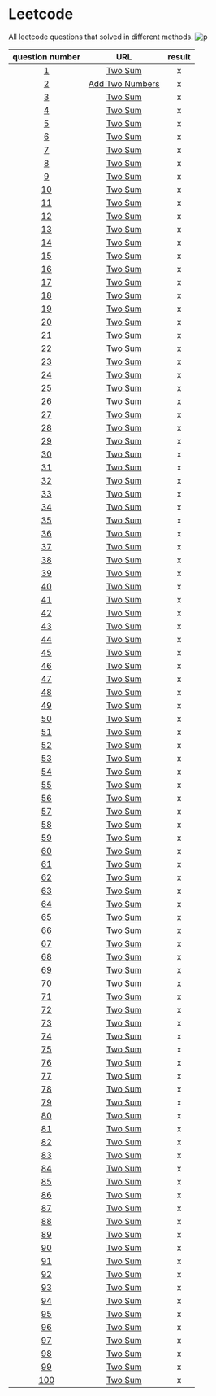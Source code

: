 # Leetcode
All leetcode questions that solved in different methods.
![p](https://raw.githubusercontent.com/basicExploration/Demos/master/donate.png)

|question number|URL|result|
|:---:|:---:|:---:|
|[1](./1.md)|[Two Sum](https://leetcode-cn.com/problems/two-sum/)|x|
|[2](./2.md)|[Add Two Numbers](https://leetcode-cn.com/problems/add-two-numbers)|x|
|[3](./3.md)|[Two Sum](https://leetcode-cn.com/problems/two-sum/)|x|
|[4](./4.md)|[Two Sum](https://leetcode-cn.com/problems/two-sum/)|x|
|[5](./5.md)|[Two Sum](https://leetcode-cn.com/problems/two-sum/)|x|
|[6](./6.md)|[Two Sum](https://leetcode-cn.com/problems/two-sum/)|x|
|[7](./7.md)|[Two Sum](https://leetcode-cn.com/problems/two-sum/)|x|
|[8](./8.md)|[Two Sum](https://leetcode-cn.com/problems/two-sum/)|x|
|[9](./9.md)|[Two Sum](https://leetcode-cn.com/problems/two-sum/)|x|
|[10](./10.md)|[Two Sum](https://leetcode-cn.com/problems/two-sum/)|x|
|[11](./11.md)|[Two Sum](https://leetcode-cn.com/problems/two-sum/)|x|
|[12](./12.md)|[Two Sum](https://leetcode-cn.com/problems/two-sum/)|x|
|[13](./13.md)|[Two Sum](https://leetcode-cn.com/problems/two-sum/)|x|
|[14](./14.md)|[Two Sum](https://leetcode-cn.com/problems/two-sum/)|x|
|[15](./15.md)|[Two Sum](https://leetcode-cn.com/problems/two-sum/)|x|
|[16](./16.md)|[Two Sum](https://leetcode-cn.com/problems/two-sum/)|x|
|[17](./17.md)|[Two Sum](https://leetcode-cn.com/problems/two-sum/)|x|
|[18](./18.md)|[Two Sum](https://leetcode-cn.com/problems/two-sum/)|x|
|[19](./19.md)|[Two Sum](https://leetcode-cn.com/problems/two-sum/)|x|
|[20](./20.md)|[Two Sum](https://leetcode-cn.com/problems/two-sum/)|x|
|[21](./21.md)|[Two Sum](https://leetcode-cn.com/problems/two-sum/)|x|
|[22](./22.md)|[Two Sum](https://leetcode-cn.com/problems/two-sum/)|x|
|[23](./23.md)|[Two Sum](https://leetcode-cn.com/problems/two-sum/)|x|
|[24](./24.md)|[Two Sum](https://leetcode-cn.com/problems/two-sum/)|x|
|[25](./25.md)|[Two Sum](https://leetcode-cn.com/problems/two-sum/)|x|
|[26](./26.md)|[Two Sum](https://leetcode-cn.com/problems/two-sum/)|x|
|[27](./27.md)|[Two Sum](https://leetcode-cn.com/problems/two-sum/)|x|
|[28](./28.md)|[Two Sum](https://leetcode-cn.com/problems/two-sum/)|x|
|[29](./29.md)|[Two Sum](https://leetcode-cn.com/problems/two-sum/)|x|
|[30](./30.md)|[Two Sum](https://leetcode-cn.com/problems/two-sum/)|x|
|[31](./31.md)|[Two Sum](https://leetcode-cn.com/problems/two-sum/)|x|
|[32](./32.md)|[Two Sum](https://leetcode-cn.com/problems/two-sum/)|x|
|[33](./33.md)|[Two Sum](https://leetcode-cn.com/problems/two-sum/)|x|
|[34](./34.md)|[Two Sum](https://leetcode-cn.com/problems/two-sum/)|x|
|[35](./35.md)|[Two Sum](https://leetcode-cn.com/problems/two-sum/)|x|
|[36](./36.md)|[Two Sum](https://leetcode-cn.com/problems/two-sum/)|x|
|[37](./37.md)|[Two Sum](https://leetcode-cn.com/problems/two-sum/)|x|
|[38](./38.md)|[Two Sum](https://leetcode-cn.com/problems/two-sum/)|x|
|[39](./39.md)|[Two Sum](https://leetcode-cn.com/problems/two-sum/)|x|
|[40](./40.md)|[Two Sum](https://leetcode-cn.com/problems/two-sum/)|x|
|[41](./41.md)|[Two Sum](https://leetcode-cn.com/problems/two-sum/)|x|
|[42](./42.md)|[Two Sum](https://leetcode-cn.com/problems/two-sum/)|x|
|[43](./43.md)|[Two Sum](https://leetcode-cn.com/problems/two-sum/)|x|
|[44](./44.md)|[Two Sum](https://leetcode-cn.com/problems/two-sum/)|x|
|[45](./45.md)|[Two Sum](https://leetcode-cn.com/problems/two-sum/)|x|
|[46](./46.md)|[Two Sum](https://leetcode-cn.com/problems/two-sum/)|x|
|[47](./47.md)|[Two Sum](https://leetcode-cn.com/problems/two-sum/)|x|
|[48](./48.md)|[Two Sum](https://leetcode-cn.com/problems/two-sum/)|x|
|[49](./49.md)|[Two Sum](https://leetcode-cn.com/problems/two-sum/)|x|
|[50](./50.md)|[Two Sum](https://leetcode-cn.com/problems/two-sum/)|x|
|[51](./51.md)|[Two Sum](https://leetcode-cn.com/problems/two-sum/)|x|
|[52](./52.md)|[Two Sum](https://leetcode-cn.com/problems/two-sum/)|x|
|[53](./53.md)|[Two Sum](https://leetcode-cn.com/problems/two-sum/)|x|
|[54](./54.md)|[Two Sum](https://leetcode-cn.com/problems/two-sum/)|x|
|[55](./55.md)|[Two Sum](https://leetcode-cn.com/problems/two-sum/)|x|
|[56](./56.md)|[Two Sum](https://leetcode-cn.com/problems/two-sum/)|x|
|[57](./57.md)|[Two Sum](https://leetcode-cn.com/problems/two-sum/)|x|
|[58](./58.md)|[Two Sum](https://leetcode-cn.com/problems/two-sum/)|x|
|[59](./59.md)|[Two Sum](https://leetcode-cn.com/problems/two-sum/)|x|
|[60](./60.md)|[Two Sum](https://leetcode-cn.com/problems/two-sum/)|x|
|[61](./61.md)|[Two Sum](https://leetcode-cn.com/problems/two-sum/)|x|
|[62](.62.md)|[Two Sum](https://leetcode-cn.com/problems/two-sum/)|x|
|[63](.63.md)|[Two Sum](https://leetcode-cn.com/problems/two-sum/)|x|
|[64](./64.md)|[Two Sum](https://leetcode-cn.com/problems/two-sum/)|x|
|[65](./65.md)|[Two Sum](https://leetcode-cn.com/problems/two-sum/)|x|
|[66](./66.md)|[Two Sum](https://leetcode-cn.com/problems/two-sum/)|x|
|[67](./67.md)|[Two Sum](https://leetcode-cn.com/problems/two-sum/)|x|
|[68](./68.md)|[Two Sum](https://leetcode-cn.com/problems/two-sum/)|x|
|[69](./69.md)|[Two Sum](https://leetcode-cn.com/problems/two-sum/)|x|
|[70](./70.md)|[Two Sum](https://leetcode-cn.com/problems/two-sum/)|x|
|[71](./71.md)|[Two Sum](https://leetcode-cn.com/problems/two-sum/)|x|
|[72](./72.md)|[Two Sum](https://leetcode-cn.com/problems/two-sum/)|x|
|[73](./73.md)|[Two Sum](https://leetcode-cn.com/problems/two-sum/)|x|
|[74](./74.md)|[Two Sum](https://leetcode-cn.com/problems/two-sum/)|x|
|[75](./75.md)|[Two Sum](https://leetcode-cn.com/problems/two-sum/)|x|
|[76](./76.md)|[Two Sum](https://leetcode-cn.com/problems/two-sum/)|x|
|[77](./77.md)|[Two Sum](https://leetcode-cn.com/problems/two-sum/)|x|
|[78](./78.md)|[Two Sum](https://leetcode-cn.com/problems/two-sum/)|x|
|[79](./79.md)|[Two Sum](https://leetcode-cn.com/problems/two-sum/)|x|
|[80](./80.md)|[Two Sum](https://leetcode-cn.com/problems/two-sum/)|x|
|[81](./81.md)|[Two Sum](https://leetcode-cn.com/problems/two-sum/)|x|
|[82](./82.md)|[Two Sum](https://leetcode-cn.com/problems/two-sum/)|x|
|[83](./83.md)|[Two Sum](https://leetcode-cn.com/problems/two-sum/)|x|
|[84](./84.md)|[Two Sum](https://leetcode-cn.com/problems/two-sum/)|x|
|[85](./85.md)|[Two Sum](https://leetcode-cn.com/problems/two-sum/)|x|
|[86](./86.md)|[Two Sum](https://leetcode-cn.com/problems/two-sum/)|x|
|[87](./87.md)|[Two Sum](https://leetcode-cn.com/problems/two-sum/)|x|
|[88](./88.md)|[Two Sum](https://leetcode-cn.com/problems/two-sum/)|x|
|[89](./89.md)|[Two Sum](https://leetcode-cn.com/problems/two-sum/)|x|
|[90](./90.md)|[Two Sum](https://leetcode-cn.com/problems/two-sum/)|x|
|[91](./91.md)|[Two Sum](https://leetcode-cn.com/problems/two-sum/)|x|
|[92](./92.md)|[Two Sum](https://leetcode-cn.com/problems/two-sum/)|x|
|[93](./93.md)|[Two Sum](https://leetcode-cn.com/problems/two-sum/)|x|
|[94](./94.md)|[Two Sum](https://leetcode-cn.com/problems/two-sum/)|x|
|[95](./95.md)|[Two Sum](https://leetcode-cn.com/problems/two-sum/)|x|
|[96](./96.md)|[Two Sum](https://leetcode-cn.com/problems/two-sum/)|x|
|[97](./97.md)|[Two Sum](https://leetcode-cn.com/problems/two-sum/)|x|
|[98](./98.md)|[Two Sum](https://leetcode-cn.com/problems/two-sum/)|x|
|[99](./99.md)|[Two Sum](https://leetcode-cn.com/problems/two-sum/)|x|
|[100](./100.md)|[Two Sum](https://leetcode-cn.com/problems/two-sum/)|x|
